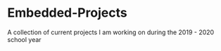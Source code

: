 # Embedded-Projects
A collection of current projects I am working on during the 2019 - 2020 school year

